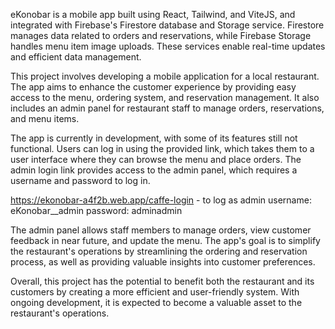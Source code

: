 eKonobar is a mobile app built using React, Tailwind, and ViteJS, and integrated with Firebase's Firestore database and Storage service. Firestore manages data related to orders and reservations, while Firebase Storage handles menu item image uploads. These services enable real-time updates and efficient data management.

This project involves developing a mobile application for a local restaurant. The app aims to enhance the customer experience by providing easy access to the menu, ordering system, and reservation management. It also includes an admin panel for restaurant staff to manage orders, reservations, and menu items.

The app is currently in development, with some of its features still not functional. Users can log in using the provided link, which takes them to a user interface where they can browse the menu and place orders. The admin login link provides access to the admin panel, which requires a username and password to log in.

https://ekonobar-a4f2b.web.app/caffe-login - to log as admin
username: eKonobar__admin
password: adminadmin

The admin panel allows staff members to manage orders, view customer feedback in near future, and update the menu. The app's goal is to simplify the restaurant's operations by streamlining the ordering and reservation process, as well as providing valuable insights into customer preferences.

Overall, this project has the potential to benefit both the restaurant and its customers by creating a more efficient and user-friendly system. With ongoing development, it is expected to become a valuable asset to the restaurant's operations.
